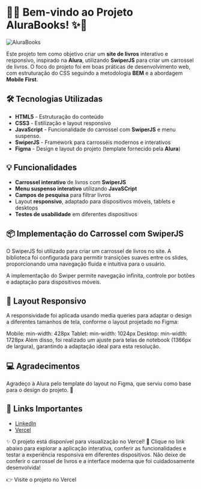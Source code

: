 # 🚀✨ **Bem-vindo ao Projeto AluraBooks!** ✨🚀

![AluraBooks](https://github.com/user-attachments/assets/7ccfcecb-774f-4f23-9461-e7d9768af1b6)

Este projeto tem como objetivo criar um **site de livros** interativo e responsivo, inspirado na **Alura**, utilizando **SwiperJS** para criar um carrossel de livros. O foco do projeto foi em boas práticas de desenvolvimento web, com estruturação do CSS seguindo a metodologia **BEM** e a abordagem **Mobile First**.

## 🛠️ Tecnologias Utilizadas

- **HTML5** - Estruturação do conteúdo
- **CSS3** - Estilização e layout responsivo
- **JavaScript** - Funcionalidade do carrossel com **SwiperJS** e menu suspenso.
- **SwiperJS** - Framework para carrosséis modernos e interativos
- **Figma** - Design e layout do projeto (template fornecido pela **Alura**)

## 💡 Funcionalidades

- **Carrossel interativo** de livros com **SwiperJS**
- **Menu suspenso interativo** utilizando **JavaSCript**
- **Campos de pesquisa** para filtrar livros
- Layout **responsivo**, adaptado para dispositivos móveis, tablets e desktops
- **Testes de usabilidade** em diferentes dispositivos

## 📦 Implementação do Carrossel com SwiperJS

O SwiperJS foi utilizado para criar um carrossel de livros no site. A biblioteca foi configurada para permitir transições suaves entre os slides, proporcionando uma navegação fluida e intuitiva para o usuário. 

A implementação do Swiper permite navegação infinita, controle por botões e adaptação para dispositivos móveis.

## 📱 Layout Responsivo
A responsividade foi aplicada usando media queries para adaptar o design a diferentes tamanhos de tela, conforme o layout projetado no Figma:

Mobile: min-width: 428px
Tablet: min-width: 1024px
Desktop: min-width: 1728px
Além disso, foi realizado um ajuste para telas de notebook (1366px de largura), garantindo a adaptação ideal para esta resolução.

## 💻 Agradecimentos
Agradeço à Alura pelo template do layout no Figma, que serviu como base para o design do projeto. 🙏

## 🔗 Links Importantes
  - [LinkedIn](https://www.linkedin.com/in/isabelasofiaalves/)
  - [Vercel](https://vercel.com/isabela-s-alves-projects)

✨ O projeto está disponível para visualização no Vercel! 🚀 Clique no link abaixo para explorar a aplicação interativa, conferir as funcionalidades e testar a experiência responsiva em diferentes dispositivos. Não deixe de conferir o carrossel de livros e a interface moderna que foi cuidadosamente desenvolvida!

👉 Visite o projeto no Vercel

